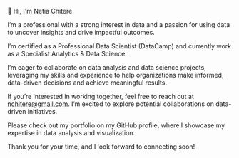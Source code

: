 👋 Hi, I'm Netia Chitere. 

I’m a professional with a strong interest in data and a passion for using data to uncover insights and drive impactful outcomes.

I’m certified as a Professional Data Scientist (DataCamp) and currently work as a Specialist Analytics & Data Science.

I’m eager to collaborate on data analysis and data science projects, leveraging my skills and experience to help organizations make informed, data-driven decisions and achieve meaningful results.

If you’re interested in working together, feel free to reach out at nchitere@gmail.com. I’m excited to explore potential collaborations on data-driven initiatives.

Please check out my portfolio on my GitHub profile, where I showcase my expertise in data analysis and visualization.

Thank you for your time, and I look forward to connecting soon!



<!---
nchitere/nchitere is a ✨ special ✨ repository because its `README.md` (this file) appears on your GitHub profile.
You can click the Preview link to take a look at your changes.
--->

